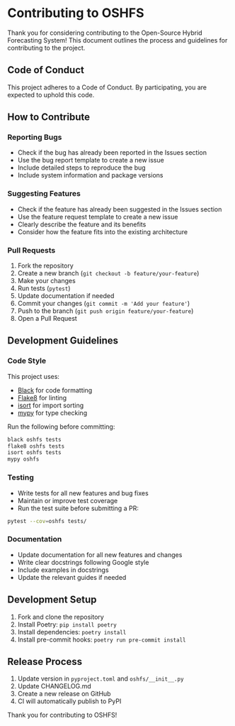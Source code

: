 # Contributing to OSHFS

Thank you for considering contributing to the Open-Source Hybrid Forecasting System! This document outlines the process and guidelines for contributing to the project.

## Code of Conduct

This project adheres to a Code of Conduct. By participating, you are expected to uphold this code.

## How to Contribute

### Reporting Bugs

- Check if the bug has already been reported in the Issues section
- Use the bug report template to create a new issue
- Include detailed steps to reproduce the bug
- Include system information and package versions

### Suggesting Features

- Check if the feature has already been suggested in the Issues section
- Use the feature request template to create a new issue
- Clearly describe the feature and its benefits
- Consider how the feature fits into the existing architecture

### Pull Requests

1. Fork the repository
2. Create a new branch (`git checkout -b feature/your-feature`)
3. Make your changes
4. Run tests (`pytest`)
5. Update documentation if needed
6. Commit your changes (`git commit -m 'Add your feature'`)
7. Push to the branch (`git push origin feature/your-feature`)
8. Open a Pull Request

## Development Guidelines

### Code Style

This project uses:
- [Black](https://black.readthedocs.io/) for code formatting
- [Flake8](https://flake8.pycqa.org/) for linting
- [isort](https://pycqa.github.io/isort/) for import sorting
- [mypy](https://mypy.readthedocs.io/) for type checking

Run the following before committing:

```bash
black oshfs tests
flake8 oshfs tests
isort oshfs tests
mypy oshfs
```

### Testing

- Write tests for all new features and bug fixes
- Maintain or improve test coverage
- Run the test suite before submitting a PR:

```bash
pytest --cov=oshfs tests/
```

### Documentation

- Update documentation for all new features and changes
- Write clear docstrings following Google style
- Include examples in docstrings
- Update the relevant guides if needed

## Development Setup

1. Fork and clone the repository
2. Install Poetry: `pip install poetry`
3. Install dependencies: `poetry install`
4. Install pre-commit hooks: `poetry run pre-commit install`

## Release Process

1. Update version in `pyproject.toml` and `oshfs/__init__.py`
2. Update CHANGELOG.md
3. Create a new release on GitHub
4. CI will automatically publish to PyPI

Thank you for contributing to OSHFS!
